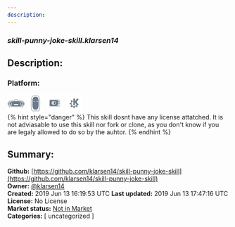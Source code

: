 ```yaml
---
description: 
---
```


### _skill-punny-joke-skill.klarsen14_  
## Description:  
  
  
  
### Platform:  
 ![Mark I](../.gitbook/assets/mark-1-icon.png)  ![Mark II](../.gitbook/assets/mark-2-icon.png)  ![Picroft](../.gitbook/assets/picroft-icon.png)  ![plasmoid](../.gitbook/assets/kde.png)   
{% hint style="danger" %}
This skill dosnt have any license attatched. It is not adviasable to use this skill nor fork or clone, as you don't know if you are legaly allowed to do so by the auhtor.
{% endhint %}
  
## Summary:  
**Github:** [https://github.com/klarsen14/skill-punny-joke-skill](https://github.com/klarsen14/skill-punny-joke-skill)  
**Owner:** [@klarsen14](https://github.com/klarsen14)  
**Created:** 2019 Jun 13 16:19:53 UTC  **Last updated:** 2019 Jun 13 17:47:16 UTC  
**License:** No License  
**Market status:** [Not in Market](https://market.mycroft.ai/skill/)  
**Categories:** [ uncategorized ]   
